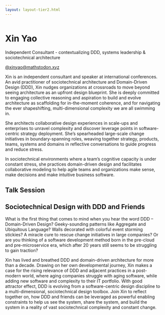 ```yaml
---
layout: layout-tier2.html
---
```

<div class="container section featured-speaker">
   <div class="row">
     <div class="col-xs-12 col-sm-2 new-img-container">
       <img class="new-speaker-page-img xin-yao" />
       </div>
     <div class="col-xs-12 col-sm-10 copy-container">
       <h1 class="speaker-header">Xin Yao</h1>
       <span class="speaker-subtitle">Independent Consultant - contextualizing DDD, systems leadership & sociotechnical architecture</span>
       <p><a class="speaker-handle" href="https://mathstodon.xyz/@xinyao" target="_blank">@xinyao@mathstodon.xyz</a></p>
       <p>Xin is an independent consultant and speaker at international conferences. An avid practitioner of sociotechnical architecture and Domain-Driven Design (DDD), Xin nudges organizations at crossroads to move beyond seeing architecture as an upfront design blueprint. She is deeply committed to engaging collective reasoning and aspiration to build and evolve architecture as scaffolding for in-the-moment coherence, and for navigating the ever shapeshifting, multi-dimensional complexity we are all swimming in.</p>
        <p>She architects collaborative design experiences in scale-ups and enterprises to unravel complexity and discover leverage points in software-centric strategy deployment. She’s spearheaded large-scale change initiatives in boundary-spanning roles, weaving together strategy, products, teams, systems and domains in reflective conversations to guide progress and reduce stress.</p>
        <p>In sociotechnical environments where a team’s cognitive capacity is under constant stress, she practices domain-driven design and facilitates collaborative modeling to help agile teams and organizations make sense, make decisions and make intuitive business software.</p>
       <h2>Talk Session</h2>
        <h2 class="gold">Sociotechnical Design with DDD and Friends</h2>
       <p>What is the first thing that comes to mind when you hear the word DDD – Domain-Driven Design? Geeky-sounding patterns like Aggregate and Ubiquitous Language? Walls decorated with colorful event storming stickies? A miracle cure to rescue change initiatives in large companies? Or are you thinking of a software development method born in the pre-cloud and pre-microservice era, which after 20 years still seems to be struggling to gain traction?</p>
       <p>Xin has lived and breathed DDD and domain-driven architecture for more than a decade. Drawing on her own developmental journey, Xin makes a case for the rising relevance of DDD and adjacent practices in a post-modern world, where aging companies struggle with aging software, while adding new software and complexity to their IT portfolio. With good attractor effect, DDD is evolving from a software-centric design discipline to a multi-dimensional, sociotechnical design toolbox. Join Xin to reflect together on, how DDD and friends can be leveraged as powerful enabling constraints to help us see the system, share the system, and build the system in a reality of vast sociotechnical complexity and constant change.</p>
     </div>
   </div>
 </div>
